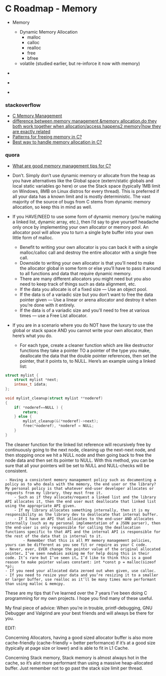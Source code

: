 C Roadmap - Memory
=======================


- Memory
    - Dynamic Memory Allocation
        - malloc
        - calloc
        - realloc
        - free
        - bfree
    - volatile (studied earlier, but re-inforce it now with memory)


- []()
- []()
- []()


### stackoverflow

- [C Memory Management](https://stackoverflow.com/questions/24891/c-memory-management)
- [difference between memory management &memory allocation.do they both work together when allocation/access happens2 memory|how they are exactly related](https://stackoverflow.com/questions/71261411/difference-between-memory-management-memory-allocation-do-they-both-work-togeth)
- [Patterns for freeing memory in C?](https://stackoverflow.com/questions/692119/patterns-for-freeing-memory-in-c)
- [Best way to handle memory allocation in C?](https://stackoverflow.com/questions/722922/best-way-to-handle-memory-allocation-in-c)



### quora

- [What are good memory management tips for C?](https://qr.ae/prk7t6)


- Don’t. Simply don’t use dynamic memory or allocate from the heap as you have alternatives like the Global space (extern/static globals and local static variables go here) or use the Stack space (typically 1MB limit on Windows, 8MB on Linux distros for every thread).
    This is preferred if all your data has a known limit and is mostly deterministic.
    The vast majority of the source of bugs from C stems from dynamic memory allocation, so keep this in mind as well.
- If you HAVE/NEED to use some form of dynamic memory (you’re making a linked list, dynamic array, etc.), then I’d say to give yourself headache only once by implementing your own allocator or memory pool. An allocator pool will allow you to turn a single byte buffer into your own little form of malloc.
    - Benefit to writing your own allocator is you can back it with a single malloc/calloc call and destroy the entire allocator with a single free call.
    - Downside to writing your own allocator is that you’ll need to make the allocator global in some form or else you’ll have to pass it around to all functions and data that require dynamic memory.
    - There are many different allocators you might need but you also need to keep track of things such as data alignment, etc.
    - If the data you allocate is of a fixed size — Use an object pool.
    - If the data is of a variadic size but you don’t want to free the data pointer given — Use a linear or arena allocator and destroy it when you’re done with it entirely.
    - If the data is of a variadic size and you’ll need to free at various times — use a Free List allocator.
- If you are in a scenario where you do NOT have the luxury to use the global or stack space AND you cannot write your own allocator, then here’s what you do.
    - For each type, create a cleaner function which are like destructor functions they take a pointer TO a pointer of the type you make, deallocate the data that the double pointer references, then set the pointer, that it points to, to NULL. Here’s an example using a linked list:
```c
struct mylist { 
    struct mylist *next; 
    intmax_t idata; 
}; 
    
void mylist_cleanup(struct mylist **noderef) 
{ 
    if( *noderef==NULL ) { 
        return; 
    } else { 
        mylist_cleanup(&(*noderef)->next); 
        free(*noderef), *noderef = NULL; 
    } 
} 
```

The cleaner function for the linked list reference will recursively free by continuously going to the next node, cleaning up the next-next node, and then stopping once we hit a NULL node and then going back to free the node data and then set its pointer to NULL. With this method, you can be sure that all your pointers will be set to NULL and NULL-checks will be consistent.

    - Having a consistent memory management policy such as documenting a policy as to who deals with the memory, the end user or the library? My personal policy is that whatever end-user developer allocates or requests from my library, they must free it.
        - Such as if they allocate/request a linked list and the library API allocates it, then the end user must deallocate that linked list using the appropriate API given.
        - If my library allocates something internally, then it is my responsibility as the library dev to deallocate that internal buffer.
        - If I have an API that allocates to the end-user AND allocates internally (such as my personal implementation of a JSON parser), then the end-user is only responsible for calling the deallocation functions specific to that API and the internal API is responsible for the rest of the data that is internal to it.
            - Remember that this is all MY memory management policies, yours can be different as you see fit or require as your C code.
    - Never, ever, EVER change the pointer value of the original allocated pointer… I’ve seen newbies asking me for help doing this in their code. It’s rare but I’ve seen it… I’d like to think this is a good reason to make pointer values constant: int *const p = malloc(sizeof *p);
    - If you need your allocated data zeroed out when given, use calloc.
    - If you need to resize your data and you’re resizing it to a smaller or larger buffer, use realloc as it’ll be many times more performant than using malloc & memcpy.

These are my tips that I’ve learned over the 7 years I’ve been doing C programming for my own projects. I hope you find many of these useful.

My final piece of advice: When you’re in trouble, printf-debugging, GNU Debugger and Valgrind are your best friends and will always be there for you.

EDIT:

Concerning Allocators, having a good sized allocator buffer is also more cache-friendly (cache-friendly = better performance) if it’s at a good size (typically at page size or lower) and is able to fit in L1 Cache.

Concerning Stack memory, Stack memory is almost always hot in the cache, so it’s alot more performant than using a massive heap-allocated buffer. Just remember not to go past the stack size limit per thread.